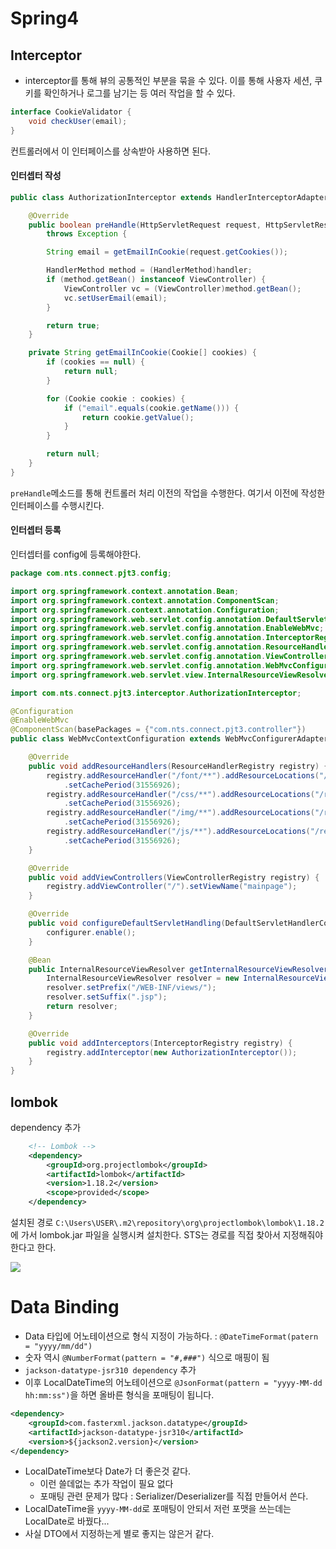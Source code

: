 Spring4
=====

Interceptor
-----

- interceptor를 통해 뷰의 공통적인 부분을 묶을 수 있다. 이를 통해 사용자 세션, 쿠키를 확인하거나 로그를 남기는 등 여러 작업을 할 수 있다.

```java
interface CookieValidator {
	void checkUser(email);
}
```

컨트롤러에서 이 인터페이스를 상속받아 사용하면 된다.


#### 인터셉터 작성

```java
public class AuthorizationInterceptor extends HandlerInterceptorAdapter {

	@Override
	public boolean preHandle(HttpServletRequest request, HttpServletResponse response, Object handler)
		throws Exception {

		String email = getEmailInCookie(request.getCookies());

		HandlerMethod method = (HandlerMethod)handler;
		if (method.getBean() instanceof ViewController) {
			ViewController vc = (ViewController)method.getBean();
			vc.setUserEmail(email);
		}

		return true;
	}

	private String getEmailInCookie(Cookie[] cookies) {
		if (cookies == null) {
			return null;
		}

		for (Cookie cookie : cookies) {
			if ("email".equals(cookie.getName())) {
				return cookie.getValue();
			}
		}

		return null;
	}
}
```

```preHandle```메소드를 통해 컨트롤러 처리 이전의 작업을 수행한다. 여기서 이전에 작성한 인터페이스를 수행시킨다.

#### 인터셉터 등록

인터셉터를 config에 등록해야한다.

```java
package com.nts.connect.pjt3.config;

import org.springframework.context.annotation.Bean;
import org.springframework.context.annotation.ComponentScan;
import org.springframework.context.annotation.Configuration;
import org.springframework.web.servlet.config.annotation.DefaultServletHandlerConfigurer;
import org.springframework.web.servlet.config.annotation.EnableWebMvc;
import org.springframework.web.servlet.config.annotation.InterceptorRegistry;
import org.springframework.web.servlet.config.annotation.ResourceHandlerRegistry;
import org.springframework.web.servlet.config.annotation.ViewControllerRegistry;
import org.springframework.web.servlet.config.annotation.WebMvcConfigurerAdapter;
import org.springframework.web.servlet.view.InternalResourceViewResolver;

import com.nts.connect.pjt3.interceptor.AuthorizationInterceptor;

@Configuration
@EnableWebMvc
@ComponentScan(basePackages = {"com.nts.connect.pjt3.controller"})
public class WebMvcContextConfiguration extends WebMvcConfigurerAdapter {

	@Override
	public void addResourceHandlers(ResourceHandlerRegistry registry) {
		registry.addResourceHandler("/font/**").addResourceLocations("/resources/font/")
			.setCachePeriod(31556926);
		registry.addResourceHandler("/css/**").addResourceLocations("/resources/css/")
			.setCachePeriod(31556926);
		registry.addResourceHandler("/img/**").addResourceLocations("/resources/img/")
			.setCachePeriod(31556926);
		registry.addResourceHandler("/js/**").addResourceLocations("/resources/js/")
			.setCachePeriod(31556926);
	}

	@Override
	public void addViewControllers(ViewControllerRegistry registry) {
		registry.addViewController("/").setViewName("mainpage");
	}

	@Override
	public void configureDefaultServletHandling(DefaultServletHandlerConfigurer configurer) {
		configurer.enable();
	}

	@Bean
	public InternalResourceViewResolver getInternalResourceViewResolver() {
		InternalResourceViewResolver resolver = new InternalResourceViewResolver();
		resolver.setPrefix("/WEB-INF/views/");
		resolver.setSuffix(".jsp");
		return resolver;
	}

	@Override
	public void addInterceptors(InterceptorRegistry registry) {
		registry.addInterceptor(new AuthorizationInterceptor());
	}
}
```


lombok
---

dependency 추가
```xml
	<!-- Lombok -->
	<dependency>
		<groupId>org.projectlombok</groupId>
		<artifactId>lombok</artifactId>
		<version>1.18.2</version>
		<scope>provided</scope>
	</dependency>
```

설치된 경로 ```C:\Users\USER\.m2\repository\org\projectlombok\lombok\1.18.2```에 가서 lombok.jar 파일을 실행시켜 설치한다. STS는 경로를 직접 찾아서 지정해줘야한다고 한다.

![](https://i.imgur.com/2YrPruJ.png)


Data Binding
====
- Data 타입에 어노테이션으로 형식 지정이 가능하다. : ```@DateTimeFormat(patern = "yyyy/mm/dd")``` 
- 숫자 역시 ```@NumberFormat(pattern = "#,###")``` 식으로 매핑이 됨
- ```jackson-datatype-jsr310 dependency``` 추가
- 이후 LocalDateTime의 어노테이션으로 ```@JsonFormat(pattern = "yyyy-MM-dd hh:mm:ss")```을 하면 올바른 형식을 포매팅이 됩니다.

```xml
<dependency>
    <groupId>com.fasterxml.jackson.datatype</groupId>
    <artifactId>jackson-datatype-jsr310</artifactId>
    <version>${jackson2.version}</version>
</dependency>
```
- LocalDateTime보다 Date가 더 좋은것 같다.
  - 이런 쓸데없는 추가 작업이 필요 없다
  - 포매팅 관련 문제가 많다 : Serializer/Deserializer를 직접 만들어서 쓴다.
- LocalDateTime을 ```yyyy-MM-dd```로 포매팅이 안되서 저런 포맷을 쓰는데는 LocalDate로 바꿨다...
- 사실 DTO에서 지정하는게 별로 좋지는 않은거 같다.